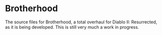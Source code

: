 # Brotherhood
The source files for Brotherhood, a total overhaul for Diablo II: Resurrected, as it is being developed. This is still very much a work in progress.
